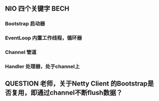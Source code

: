 
## NIO 四个关键字 BECH
### Bootstrap 启动器
### EventLoop 内置工作线程，循环器
### Channel 管道
### Handler 处理器，处于channel上

## QUESTION 老师，关于Netty Client 的Bootstrap是否复用，即通过channel不断flush数据？
